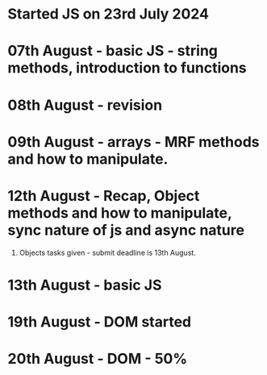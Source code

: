 # Started JS on 23rd July 2024

# 07th August - basic JS - string methods, introduction to functions

# 08th August - revision

# 09th August -  arrays - MRF methods and how to manipulate.

# 12th August - Recap, Object methods and how to manipulate, sync nature of js and async nature

1) Objects tasks given - submit deadline is 13th August. 

# 13th August - basic JS

# 19th August - DOM started

# 20th August - DOM - 50%

